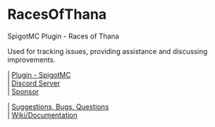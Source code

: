 # RacesOfThana
SpigotMC Plugin - Races of Thana

Used for tracking issues, providing assistance and discussing improvements.

| [Plugin - SpigotMC](https://www.spigotmc.org/resources/59110)  \
| [Discord Server](https://discord.com/invite/RYKw8Cg)  \
| [Sponsor](https://ko-fi.com/thana)

| [Suggestions, Bugs, Questions](https://github.com/zThana/RacesOfThana/issues) \
| [Wiki/Documentation](https://github.com/zThana/RacesOfThana/wiki)
